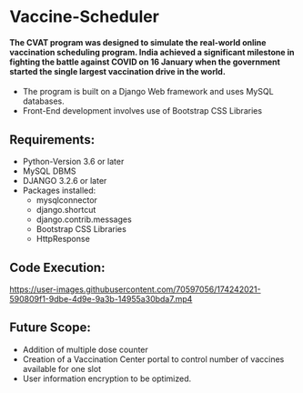 # Vaccine-Scheduler

#### The CVAT program was designed to simulate the real-world online vaccination scheduling program. India achieved a significant milestone in fighting the battle against COVID on 16 January when the government started the single largest vaccination drive in the world. 

* The program is built on a Django Web framework and uses MySQL databases.
* Front-End development involves use of Bootstrap CSS Libraries

## Requirements:
* Python-Version 3.6 or later
* MySQL DBMS
* DJANGO 3.2.6 or later
* Packages installed:
  * mysqlconnector
  *	django.shortcut
  * django.contrib.messages
  * Bootstrap CSS Libraries
  * HttpResponse
 


## Code Execution:


https://user-images.githubusercontent.com/70597056/174242021-590809f1-9dbe-4d9e-9a3b-14955a30bda7.mp4

## Future Scope:
* Addition of multiple dose counter
* Creation of a Vaccination Center portal to control number of vaccines available for one slot 
* User information encryption to be optimized.


